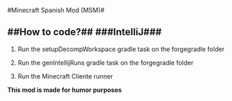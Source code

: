 #Minecraft Spanish Mod (MSM)#

##How to code?##
###IntelliJ###
------------------
1. Run the setupDecompWorkspace gradle task on the forgegradle folder

2. Run the genIntellijRuns gradle task on the forgegradle folder

3. Run the Minecraft Cliente runner

**This mod is made for humor purposes**
